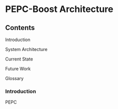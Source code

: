 # PEPC-Boost Architecture

## Contents

Introduction

System Architecture

Current State

Future Work

Glossary




### Introduction

PEPC